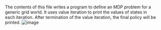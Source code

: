 The contents of this file writes a program to define an MDP problem for a generic grid world.
It uses value iteration to print the values of states in each iteration. 
After termination of the value iteration, the final policy will be printed.
![image](https://github.com/AlexanderGeorge102934/Markov-Decision-Process-Value-Iteration/assets/147124197/7b14ae5f-f4c8-4f68-a039-42ea215c3e12)
